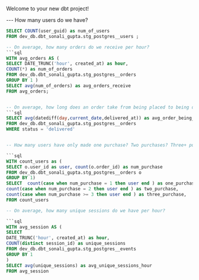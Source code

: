 Welcome to your new dbt project!

--- How many users do we have? 
```sql
SELECT COUNT(user_guid) as num_of_users
FROM dev_db.dbt_sonali_gupta.stg_postgres__users ;

-- On average, how many orders do we receive per hour? 
```sql
WITH avg_orders AS (
SELECT DATE_TRUNC('hour', created_at) as hour,
COUNT(*) as num_of_orders
FROM dev_db.dbt_sonali_gupta.stg_postgres__orders
GROUP BY 1 ) 
SELECT avg(num_of_orders) as avg_orders_receive
FROM avg_orders;


-- On average, how long does an order take from being placed to being delivered?
```sql
SELECT avg(datediff(day,current_date,delivered_at)) as avg_order_being_placed, 
FROM dev_db.dbt_sonali_gupta.stg_postgres__orders
WHERE status = 'delivered'


-- How many users have only made one purchase? Two purchases? Three+ purchases?

```sql
WITH count_users as (
SELECT o.user_id as user, count(o.order_id) as num_purchase
FROM dev_db.dbt_sonali_gupta.stg_postgres__orders o 
GROUP BY 1) 
SELECT  count(case when num_purchase = 1 then user end ) as one_purchase,
count(case when num_purchase = 2 then user end ) as two_purchase,
count(case when num_purchase >= 3 then user end ) as three_purchase,
FROM count_users

-- On average, how many unique sessions do we have per hour?

```sql
WITH avg_session AS (
SELECT 
DATE_TRUNC('hour', created_at) as hour,
COUNT(distinct session_id) as unique_sessions
FROM dev_db.dbt_sonali_gupta.stg_postgres__events
GROUP BY 1
)
SELECT avg(unique_sessions) as avg_unique_sessions_hour
FROM avg_session

